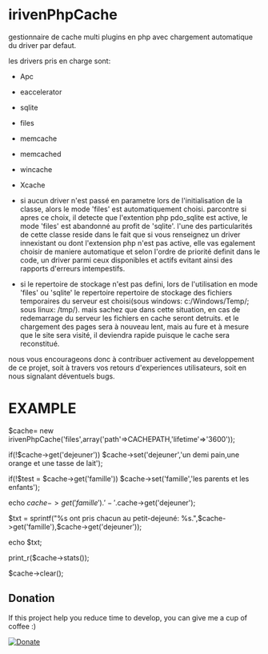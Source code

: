 irivenPhpCache
==============
gestionnaire de cache multi plugins en php avec chargement automatique du driver par defaut. 

les drivers pris en charge sont:
- Apc
- eaccelerator
- sqlite
- files
- memcache
- memcached
- wincache
- Xcache

- si aucun driver n'est passé en parametre lors de l'initialisation de la classe, alors le mode 'files' est automatiquement choisi.
parcontre si apres ce choix, il detecte que l'extention php pdo_sqlite est active, le mode 'files' est abandonné au profit de 'sqlite'.
l'une des particularités de cette classe reside dans le fait que si vous renseignez un driver innexistant ou dont l'extension php n'est pas active, elle vas egalement choisir de maniere automatique et selon l'ordre de priorité definit dans le code, un driver parmi ceux disponibles et actifs evitant ainsi des rapports d'erreurs intempestifs.

- si le repertoire de stockage n'est pas defini, lors de l'utilisation en mode 'files' ou 'sqlite'
le repertoire repertoire de stockage des fichiers temporaires du serveur est choisi(sous windows: c:/Windows/Temp/; sous linux: /tmp/). mais sachez que dans cette situation, en cas de redemarrage du serveur les fichiers en cache seront detruits. et le chargement des pages sera à nouveau lent, mais au fure et à mesure que le site sera visité, il deviendra rapide puisque le cache sera reconstitué.

nous vous encourageons donc à contribuer activement au developpement de ce projet, 
soit à travers vos retours d'experiences utilisateurs, soit en nous signalant déventuels bugs.



EXAMPLE
========
   $cache= new irivenPhpCache('files',array('path'=>CACHEPATH,'lifetime'=>'3600'));
   
   if(!$cache->get('dejeuner')) $cache->set('dejeuner','un demi pain,une orange et une tasse de lait');
   
   if(!$test = $cache->get('famille')) $cache->set('famille','les parents et les enfants');
   
   echo $cache->get('famille'). ' - '.$cache->get('dejeuner');
   
   $txt = sprintf("%s ont pris chacun au petit-dejeuné: %s.",$cache->get('famille'),$cache->get('dejeuner'));
   
   echo $txt;
   
   print_r($cache->stats());
   
   $cache->clear();

## Donation

If this project help you reduce time to develop, you can give me a cup of coffee :)

[![Donate](https://img.shields.io/badge/Donate-PayPal-green.svg)](https://www.paypal.com/cgi-bin/webscr?cmd=_s-xclick&hosted_button_id=XDCFPNTKUC4TU)

